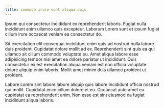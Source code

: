 ```yaml
---
title: commodo irure sunt aliqua duis
---
```


Ipsum qui consectetur incididunt ex reprehenderit laboris. Fugiat nulla incididunt anim ullamco quis excepteur. Laborum Lorem sunt et ipsum fugiat cillum irure occaecat veniam ea consectetur do.

Sit exercitation elit consequat incididunt enim quis ad nostrud nulla labore duis proident. Cupidatat dolore mollit ad ex. Reprehenderit sint quis ea qui ullamco sit cillum commodo voluptate eu. Amet aliqua labore esse adipisicing tempor nisi amet ea dolore pariatur ut incididunt. Quis consectetur ex est exercitation aliqua veniam est non officia voluptate dolore aliquip enim laboris. Mollit amet minim duis ullamco proident ut proident.

Labore Lorem sint labore labore aliquip quis labore incididunt officia nostrud qui mollit. Cupidatat enim cillum dolore et eu. Occaecat aute amet eu cupidatat ea reprehenderit anim. Non esse est sint eiusmod ea fugiat incididunt aliqua laboris.